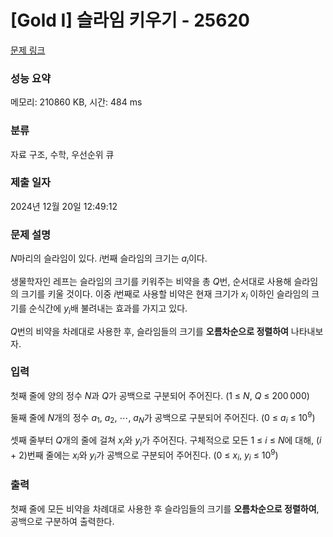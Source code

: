 # [Gold I] 슬라임 키우기 - 25620 

[문제 링크](https://www.acmicpc.net/problem/25620) 

### 성능 요약

메모리: 210860 KB, 시간: 484 ms

### 분류

자료 구조, 수학, 우선순위 큐

### 제출 일자

2024년 12월 20일 12:49:12

### 문제 설명

<p><em>N</em>마리의 슬라임이 있다. <em>i</em>번째 슬라임의 크기는 <em>a</em><sub><em>i</em></sub>이다.</p>

<p>생물학자인 레프는 슬라임의 크기를 키워주는 비약을 총 <em>Q</em>번, 순서대로 사용해 슬라임의 크기를 키울 것이다. 이중 <em>i</em>번째로 사용할 비약은 현재 크기가 <em>x</em><sub><em>i</em></sub> 이하인 슬라임의 크기를 순식간에 <em>y</em><sub><em>i</em></sub>배 불려내는 효과를 가지고 있다.</p>

<p><em>Q</em>번의 비약을 차례대로 사용한 후, 슬라임들의 크기를 <strong>오름차순으로 정렬하여</strong> 나타내보자.</p>

### 입력 

 <p>첫째 줄에 양의 정수 <em>N</em>과 <em>Q</em>가 공백으로 구분되어 주어진다. (1 ≤ <em>N</em>, <em>Q</em> ≤ 200 000)</p>

<p>둘째 줄에 <em>N</em>개의 정수 <em>a</em><sub>1</sub>, <em>a</em><sub>2</sub>, ⋯, <em>a</em><sub><em>N</em></sub>가 공백으로 구분되어 주어진다. (0 ≤ <em>a</em><sub><em>i</em></sub> ≤ 10<sup>9</sup>)</p>

<p>셋째 줄부터 <em>Q</em>개의 줄에 걸쳐 <em>x</em><sub><em>i</em></sub>와 <em>y</em><sub><em>i</em></sub>가 주어진다. 구체적으로 모든 1 ≤ <em>i</em> ≤ <em>N</em>에 대해, (<em>i</em> + 2)번째 줄에는 <em>x</em><sub><em>i</em></sub>와 <em>y</em><sub><em>i</em></sub>가 공백으로 구분되어 주어진다. (0 ≤ <em>x</em><sub><em>i</em></sub>, <em>y</em><sub><em>i</em></sub> ≤ 10<sup>9</sup>)</p>

### 출력 

 <p>첫째 줄에 모든 비약을 차례대로 사용한 후 슬라임들의 크기를 <strong>오름차순으로 정렬하여</strong>, 공백으로 구분하여 출력한다.</p>

